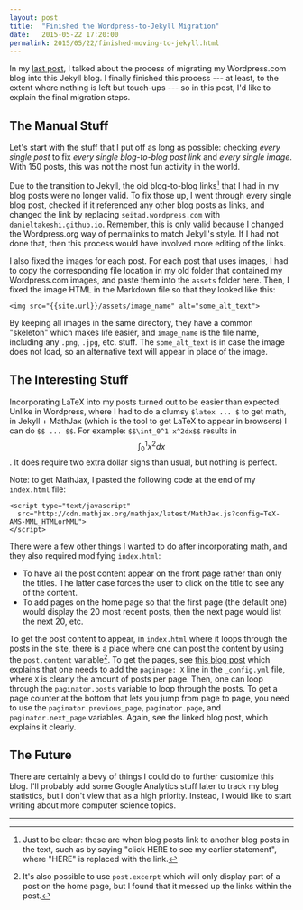 ```yaml
---
layout: post
title:  "Finished the Wordpress-to-Jekyll Migration"
date:   2015-05-22 17:20:00
permalink: 2015/05/22/finished-moving-to-jekyll.html
---
```


In my [last post][1], I talked about the process of migrating my Wordpress.com blog into this Jekyll
blog. I finally finished this process --- at least, to the extent where nothing is left but
touch-ups --- so in this post, I'd like to explain the final migration steps.

## The Manual Stuff

Let's start with the stuff that I put off as long as possible: checking *every single post* to fix
*every single blog-to-blog post link* and *every single image*.  With 150 posts, this was not the
most fun activity in the world.

Due to the transition to Jekyll, the old blog-to-blog links[^clarify] that I had in my blog posts
were no longer valid. To fix those up, I went through every single blog post, checked if it
referenced any other blog posts as links, and changed the link by replacing `seitad.wordpress.com`
with `danieltakeshi.github.io`. Remember, this is only valid because I changed the Wordpress.org way
of permalinks to match Jekyll's style.  If I had not done that, then this process would have
involved more editing of the links.

I also fixed the images for each post. For each post that uses images, I had to copy the
corresponding file location in my old folder that contained my Wordpress.com images, and paste them
into the `assets` folder here. Then, I fixed the image HTML in the Markdown file so that they looked
like this:

~~~
<img src="{{site.url}}/assets/image_name" alt="some_alt_text">
~~~

By keeping all images in the same directory, they have a common "skeleton" which makes life easier,
and `image_name` is the file name, including any `.png`, `.jpg`, etc. stuff. The `some_alt_text` is
in case the image does not load, so an alternative text will appear in place of the image.

## The Interesting Stuff

Incorporating LaTeX into my posts turned out to be easier than expected. Unlike in Wordpress, where
I had to do a clumsy `$latex ... $` to get math, in Jekyll + MathJax (which is the tool to
get LaTeX to appear in browsers) I can do `$$ ... $$`. For example: `$$\int_0^1 x^2dx$$` results in
$$\int_0^1 x^2dx$$. It does require two extra dollar signs than usual, but nothing is perfect.

Note: to get MathJax, I pasted the following code at the end of my `index.html` file:

~~~
<script type="text/javascript" 
  src="http://cdn.mathjax.org/mathjax/latest/MathJax.js?config=TeX-AMS-MML_HTMLorMML">
</script>
~~~

There were a few other things I wanted to do after incorporating math, and they also required
modifying `index.html`:

- To have all the post content appear on the front page rather than only the titles.  The latter
  case forces the user to click on the title to see any of the content.
- To add pages on the home page so that the first page (the default one) would display the 20 most
  recent posts, then the next page would list the next 20, etc.

To get the post content to appear, in `index.html` where it loops through the posts in the site,
there is a place where one can post the content by using the `post.content` variable[^excerpt]. To
get the pages, see [this blog post][2] which explains that one needs to add the `paginage: X` line
in the `_config.yml` file, where `X` is clearly the amount of posts per page. Then, one can loop
through the `paginator.posts` variable to loop through the posts. To get a page counter at the
bottom that lets you jump from page to page, you need to use the `paginator.previous_page`,
`paginator.page`, and `paginator.next_page` variables. Again, see the linked blog post, which
explains it clearly.

## The Future

There are certainly a bevy of things I could do to further customize this blog. I'll probably add
some Google Analytics stuff later to track my blog statistics, but I don't view that as a high
priority.  Instead, I would like to start writing about more computer science topics.

***

[1]: http://danieltakeshi.github.io/2015/05/14/moved-to-jekyll.html
[2]: http://learn.andrewmunsell.com/learn/jekyll-by-example/tutorial

[^clarify]: Just to be clear: these are when blog posts link to another blog posts in the text, such
    as by saying "click HERE to see my earlier statement", where "HERE" is replaced with the link.

[^excerpt]: It's also possible to use `post.excerpt` which will only display part of a post on
    the home page, but I found that it messed up the links within the post.

